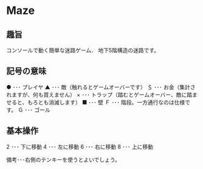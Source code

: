 # Maze


## 趣旨
コンソールで動く簡単な迷路ゲーム．
地下5階構造の迷路です。

## 記号の意味

● ･･･ プレイヤ
▲ ･･･ 敵（触れるとゲームオーバーです）
＄ ･･･ お金（集計されますが、何も買えません）
× ･･･ トラップ（踏むとゲームオーバー、敵に踏ませると、もろとも消滅します）
■ ･･･ 壁
Ｆ ･･･ 階段。一方通行なのは仕様です。
Ｇ ･･･ ゴール


## 基本操作

2 ･･･ 下に移動
4 ･･･ 左に移動
6 ･･･ 右に移動
8 ･･･ 上に移動

備考･･･右側のテンキーを使うとよいでしょう。